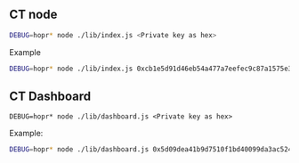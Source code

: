 ## CT node

```sh
DEBUG=hopr* node ./lib/index.js <Private key as hex>
```

Example

```sh
DEBUG=hopr* node ./lib/index.js 0xcb1e5d91d46eb54a477a7eefec9c87a1575e3e5384d38f990f19c09aa8ddd332
```

## CT Dashboard

```
DEBUG=hopr* node ./lib/dashboard.js <Private key as hex>
```

Example:

```sh
DEBUG=hopr* node ./lib/dashboard.js 0x5d09dea41b9d7510f1bd40099da3ac524f9f3e674d03c78a9c4bec742587cbd3
```
